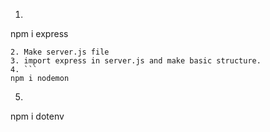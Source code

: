  1. ```
npm i express
```
2. Make server.js file
3. import express in server.js and make basic structure.
4. ``` 
npm i nodemon
```
5.  ```
npm i dotenv
```